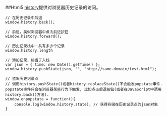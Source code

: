 ##Html5 [history](https://developer.mozilla.org/zh-CN/docs/DOM/Manipulating_the_browser_history#pushState()方法)提供对浏览器历史记录的访问。


```
// 在历史记录中后退
window.history.back(); 

// 前进，类似浏览器中点击前进按钮
window.history.forward(); 

// 历史记录栈中一共有多少个记录
window.history.length 

// 添加记录，相当于入栈
var json = { time: new Date().getTime() };
window.history.pushState(json, "", "http://same.domain/test.html");

// 监听历史记录点
// 调用history.pushState()或者history.replaceState()不会触发popstate事件. popstate事件只会在浏览器某些行为下触发, 比如点击后退按钮(或者在JavaScript中调用history.back()方法).
window.onpopstate = function(){
	console.log(window.history.state); // 获得存储在历史记录点的json对象
}
```

